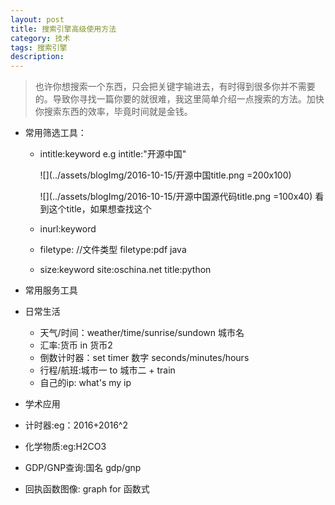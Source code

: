 ```yaml
---
layout: post
title: 搜索引擎高级使用方法
category: 技术
tags: 搜索引擎
description:
---
```



> 也许你想搜索一个东西，只会把关键字输进去，有时得到很多你并不需要的。导致你寻找一篇你要的就很难，我这里简单介绍一点搜索的方法。加快你搜索东西的效率，毕竟时间就是金钱。


- 常用筛选工具：

  - intitle:keyword  e.g intitle:"开源中国"
  
  	![](../assets/blogImg/2016-10-15/开源中国title.png =200x100)
  	
  	![](../assets/blogImg/2016-10-15/开源中国源代码title.png =100x40)
  	看到这个title，如果想查找这个
  - inurl:keyword
  - filetype:   //文件类型  filetype:pdf java
  - size:keyword    site:oschina.net title:python


- 常用服务工具

 - 日常生活
   - 天气/时间：weather/time/sunrise/sundown 城市名
   - 汇率:货币 in 货币2
   - 倒数计时器：set timer 数字 seconds/minutes/hours
   - 行程/航班:城市一 to 城市二    + train
   - 自己的ip: what's my ip

  - 学术应用
   - 计时器:eg：2016+2016^2
   - 化学物质:eg:H2CO3
   - GDP/GNP查询:国名 gdp/gnp
   - 回执函数图像: graph for 函数式

